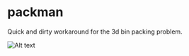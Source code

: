 # packman
Quick and dirty workaround for the 3d bin packing problem.

![Alt text](https://i.imgur.com/OHoscvl.png "Optional title")
